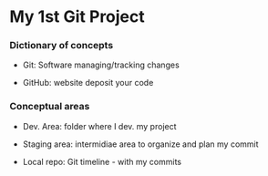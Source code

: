 # My 1st Git Project

### Dictionary of concepts

- Git: Software managing/tracking changes

- GitHub: website deposit your code

### Conceptual areas

- Dev. Area: folder where I dev. my project

- Staging area: intermidiae area to organize and plan my commit

- Local repo: Git timeline - with my commits
